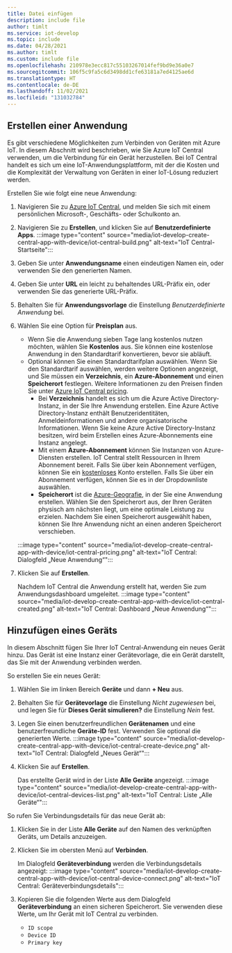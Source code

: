 ```yaml
---
title: Datei einfügen
description: include file
author: timlt
ms.service: iot-develop
ms.topic: include
ms.date: 04/28/2021
ms.author: timlt
ms.custom: include file
ms.openlocfilehash: 210978e3ecc817c55103267014fef9bd9e36a0e7
ms.sourcegitcommit: 106f5c9fa5c6d3498dd1cfe63181a7ed4125ae6d
ms.translationtype: HT
ms.contentlocale: de-DE
ms.lasthandoff: 11/02/2021
ms.locfileid: "131032784"
---
```

## <a name="create-an-application"></a>Erstellen einer Anwendung
Es gibt verschiedene Möglichkeiten zum Verbinden von Geräten mit Azure IoT. In diesem Abschnitt wird beschrieben, wie Sie Azure IoT Central verwenden, um die Verbindung für ein Gerät herzustellen. Bei IoT Central handelt es sich um eine IoT-Anwendungsplattform, mit der die Kosten und die Komplexität der Verwaltung von Geräten in einer IoT-Lösung reduziert werden.

Erstellen Sie wie folgt eine neue Anwendung:
1. Navigieren Sie zu [Azure IoT Central](https://apps.azureiotcentral.com/), und melden Sie sich mit einem persönlichen Microsoft-, Geschäfts- oder Schulkonto an.
1. Navigieren Sie zu **Erstellen**, und klicken Sie auf **Benutzerdefinierte Apps**.
   :::image type="content" source="media/iot-develop-create-central-app-with-device/iot-central-build.png" alt-text="IoT Central-Startseite":::
1. Geben Sie unter **Anwendungsname** einen eindeutigen Namen ein, oder verwenden Sie den generierten Namen.
1. Geben Sie unter **URL** ein leicht zu behaltendes URL-Präfix ein, oder verwenden Sie das generierte URL-Präfix.
1. Behalten Sie für **Anwendungsvorlage** die Einstellung *Benutzerdefinierte Anwendung* bei. 
1. Wählen Sie eine Option für **Preisplan** aus. 
    - Wenn Sie die Anwendung sieben Tage lang kostenlos nutzen möchten, wählen Sie **Kostenlos** aus. Sie können eine kostenlose Anwendung in den Standardtarif konvertieren, bevor sie abläuft.
    - Optional können Sie einen Standardtarifplan auswählen. Wenn Sie den Standardtarif auswählen, werden weitere Optionen angezeigt, und Sie müssen ein **Verzeichnis**, ein **Azure-Abonnement** und einen **Speicherort** festlegen. Weitere Informationen zu den Preisen finden Sie unter [Azure IoT Central pricing](https://azure.microsoft.com/pricing/details/iot-central/). 
        - Bei **Verzeichnis** handelt es sich um die Azure Active Directory-Instanz, in der Sie Ihre Anwendung erstellen. Eine Azure Active Directory-Instanz enthält Benutzeridentitäten, Anmeldeinformationen und andere organisatorische Informationen. Wenn Sie keine Azure Active Directory-Instanz besitzen, wird beim Erstellen eines Azure-Abonnements eine Instanz angelegt.
        - Mit einem **Azure-Abonnement** können Sie Instanzen von Azure-Diensten erstellen. IoT Central stellt Ressourcen in Ihrem Abonnement bereit. Falls Sie über kein Abonnement verfügen, können Sie ein [kostenloses](https://aka.ms/createazuresubscription) Konto erstellen. Falls Sie über ein Abonnement verfügen, können Sie es in der Dropdownliste auswählen.
        - **Speicherort** ist die [Azure-Geografie](https://azure.microsoft.com/global-infrastructure/geographies/), in der Sie eine Anwendung erstellen. Wählen Sie den Speicherort aus, der Ihren Geräten physisch am nächsten liegt, um eine optimale Leistung zu erzielen. Nachdem Sie einen Speicherort ausgewählt haben, können Sie Ihre Anwendung nicht an einen anderen Speicherort verschieben.

    :::image type="content" source="media/iot-develop-create-central-app-with-device/iot-central-pricing.png" alt-text="IoT Central: Dialogfeld „Neue Anwendung“":::
1. Klicken Sie auf **Erstellen**.
    
    Nachdem IoT Central die Anwendung erstellt hat, werden Sie zum Anwendungsdashboard umgeleitet.
    :::image type="content" source="media/iot-develop-create-central-app-with-device/iot-central-created.png" alt-text="IoT Central: Dashboard „Neue Anwendung“":::

## <a name="add-a-device"></a>Hinzufügen eines Geräts
In diesem Abschnitt fügen Sie Ihrer IoT Central-Anwendung ein neues Gerät hinzu. Das Gerät ist eine Instanz einer Gerätevorlage, die ein Gerät darstellt, das Sie mit der Anwendung verbinden werden. 

So erstellen Sie ein neues Gerät:
1. Wählen Sie im linken Bereich **Geräte** und dann **+ Neu** aus.
1. Behalten Sie für **Gerätevorlage** die Einstellung *Nicht zugewiesen* bei, und legen Sie für **Dieses Gerät simulieren?** die Einstellung *Nein* fest.

1. Legen Sie einen benutzerfreundlichen **Gerätenamen** und eine benutzerfreundliche **Geräte-ID** fest. Verwenden Sie optional die generierten Werte.
    :::image type="content" source="media/iot-develop-create-central-app-with-device/iot-central-create-device.png" alt-text="IoT Central: Dialogfeld „Neues Gerät“":::

1. Klicken Sie auf **Erstellen**.

    Das erstellte Gerät wird in der Liste **Alle Geräte** angezeigt.
    :::image type="content" source="media/iot-develop-create-central-app-with-device/iot-central-devices-list.png" alt-text="IoT Central: Liste „Alle Geräte“":::
    
So rufen Sie Verbindungsdetails für das neue Gerät ab:
1. Klicken Sie in der Liste **Alle Geräte** auf den Namen des verknüpften Geräts, um Details anzuzeigen. 
1. Klicken Sie im obersten Menü auf **Verbinden**.

    Im Dialogfeld **Geräteverbindung** werden die Verbindungsdetails angezeigt:  :::image type="content" source="media/iot-develop-create-central-app-with-device/iot-central-device-connect.png" alt-text="IoT Central: Geräteverbindungsdetails":::
1. Kopieren Sie die folgenden Werte aus dem Dialogfeld **Geräteverbindung** an einen sicheren Speicherort. Sie verwenden diese Werte, um Ihr Gerät mit IoT Central zu verbinden.
    * `ID scope`
    * `Device ID`
    * `Primary key`